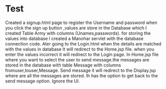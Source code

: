 # Test
Created a signup.html page to register the Username and password 
when you click the sign up button ,values are store in the Database which I created Table Army with columns (Unames,passwords).
for storing the values into database I created a Manohar servlet with the database connection code.
Ater going to the Login.html when the details are matched with the values in database It will redirect to the Home.jsp file.
when you enter the values incorrect it will redirect to the Login page.
In Home.jsp file where you want to select the user to send message.the messages are stored in the database with table Message with columns 
fromuser,touser,Message.
Send message it will redirect to the Display.jsp where are all the messages are stored.
Ih has the option to get back to the send message option.
Ignore the UI.
